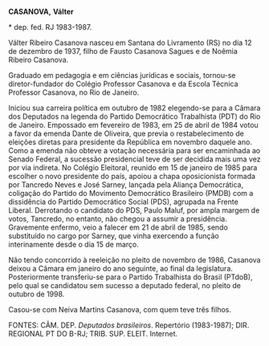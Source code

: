**CASANOVA,** **Válter**

\* dep. fed. RJ 1983-1987.

Válter Ribeiro Casanova nasceu em Santana do Livramento (RS) no dia 12
de dezembro de 1937, filho de Fausto Casanova Sagues e de Noêmia Ribeiro
Casanova.

Graduado em pedagogia e em ciências jurídicas e sociais, tornou-se
diretor-fundador do Colégio Professor Casanova e da Escola Técnica
Professor Casanova, no Rio de Janeiro.

Iniciou sua carreira política em outubro de 1982 elegendo-se para a
Câmara dos Deputados na legenda do Partido Democrático Trabalhista (PDT)
do Rio de Janeiro. Empossado em fevereiro de 1983, em 25 de abril de
1984 votou a favor da emenda Dante de Oliveira, que previa o
restabelecimento de eleições diretas para presidente da República em
novembro daquele ano. Como a emenda não obteve a votação necessária para
ser encaminhada ao Senado Federal, a sucessão presidencial teve de ser
decidida mais uma vez por via indireta. No Colégio Eleitoral, reunido em
15 de janeiro de 1985 para escolher o novo presidente do país, apoiou a
chapa oposicionista formada por Tancredo Neves e José Sarney, lançada
pela Aliança Democrática, coligação do Partido do Movimento Democrático
Brasileiro (PMDB) com a dissidência do Partido Democrático Social (PDS),
agrupada na Frente Liberal. Derrotando o candidato do PDS, Paulo Maluf,
por ampla margem de votos, Tancredo, no entanto, não chegou a assumir a
presidência. Gravemente enfermo, veio a falecer em 21 de abril de 1985,
sendo substituído no cargo por Sarney, que vinha exercendo a função
interinamente desde o dia 15 de março.

Não tendo concorrido à reeleição no pleito de novembro de 1986, Casanova
deixou a Câmara em janeiro do ano seguinte, ao final da legislatura.
Posteriormente transferiu-se para o Partido Trabalhista do Brasil
(PTdoB), pelo qual se candidatou sem sucesso a deputado federal, no
pleito de outubro de 1998.

Casou-se com Neiva Martins Casanova, com quem teve três filhos.

FONTES: CÂM. DEP. *Deputados brasileiros*. Repertório (1983-1987); DIR.
REGIONAL PT DO B-RJ; TRIB. SUP. ELEIT. Internet.
